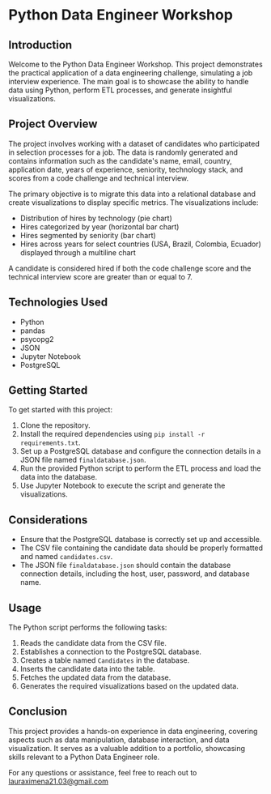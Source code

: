 # Python Data Engineer Workshop

## Introduction

Welcome to the Python Data Engineer Workshop. This project demonstrates the practical application of a data engineering challenge, simulating a job interview experience. The main goal is to showcase the ability to handle data using Python, perform ETL processes, and generate insightful visualizations.

## Project Overview

The project involves working with a dataset of candidates who participated in selection processes for a job. The data is randomly generated and contains information such as the candidate's name, email, country, application date, years of experience, seniority, technology stack, and scores from a code challenge and technical interview.

The primary objective is to migrate this data into a relational database and create visualizations to display specific metrics. The visualizations include:

- Distribution of hires by technology (pie chart)
- Hires categorized by year (horizontal bar chart)
- Hires segmented by seniority (bar chart)
- Hires across years for select countries (USA, Brazil, Colombia, Ecuador) displayed through a multiline chart

A candidate is considered hired if both the code challenge score and the technical interview score are greater than or equal to 7.

## Technologies Used

- Python
- pandas
- psycopg2
- JSON
- Jupyter Notebook
- PostgreSQL

## Getting Started

To get started with this project:

1. Clone the repository.
2. Install the required dependencies using `pip install -r requirements.txt`.
3. Set up a PostgreSQL database and configure the connection details in a JSON file named `finaldatabase.json`.
4. Run the provided Python script to perform the ETL process and load the data into the database.
5. Use Jupyter Notebook to execute the script and generate the visualizations.

## Considerations

- Ensure that the PostgreSQL database is correctly set up and accessible.
- The CSV file containing the candidate data should be properly formatted and named `candidates.csv`.
- The JSON file `finaldatabase.json` should contain the database connection details, including the host, user, password, and database name.

## Usage

The Python script performs the following tasks:

1. Reads the candidate data from the CSV file.
2. Establishes a connection to the PostgreSQL database.
3. Creates a table named `Candidates` in the database.
4. Inserts the candidate data into the table.
5. Fetches the updated data from the database.
6. Generates the required visualizations based on the updated data.

## Conclusion

This project provides a hands-on experience in data engineering, covering aspects such as data manipulation, database interaction, and data visualization. It serves as a valuable addition to a portfolio, showcasing skills relevant to a Python Data Engineer role.

For any questions or assistance, feel free to reach out to lauraximena21.03@gmail.com
